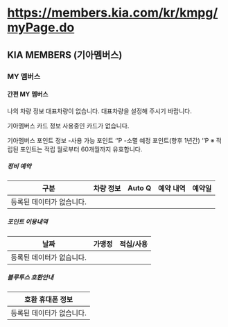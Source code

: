 # https://members.kia.com/kr/kmpg/myPage.do

## KIA MEMBERS (기아멤버스)

### MY 멤버스

#### 간편 MY 멤버스

나의 차량 정보
대표차량이 없습니다. 대표차량을 설정해 주시기 바랍니다.

기아멤버스 카드 정보
사용중인 카드가 없습니다.

기아멤버스 포인트 정보
-사용 가능 포인트 ‘’P
-소멸 예정 포인트(향후 1년간) ‘’P
※ 적립된 포인트는 적립 월로부터 60개월까지 유효합니다.

##### 정비 예약

| 구분 | 차량 정보 | Auto Q | 예약 내역 | 예약일 |
|------|---------|---------|---------|-------|
| 등록된 데이터가 없습니다.                      |

##### 포인트 이용내역

| 날짜 | 가맹정 | 적십/사용 |
|------|-------|---------|
| 등록된 데이터가 없습니다.  |

##### 블루투스 호환안내

| 호환 휴대폰 정보         |
|------------------------|
| 등록된 데이터가 없습니다. |

